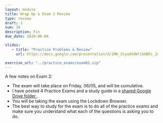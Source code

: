 ```yaml
---
layout: module
title: Wrap Up & Exam 2 Review
type: review
draft: 1
num: 16
description: Fin
due_date: 2020-06-04

slides: 
   - title: "Practice Problems & Review"
     url: https://docs.google.com/presentation/d/1MH_ItyudXdWltbHBRi_2nPhm04spHe089ir5z--3AXo/edit?usp=sharing

exercise_url: "../practice_exams/exam02.zip"
---
```


A few notes on Exam 2:
* The exam will take place on Friday, 06/05, and will be cumulative. 
* I have posted 4 Practice Exams and a study guide in a <a href="https://drive.google.com/drive/folders/1isq6SB_kPZDZjQ3sDghyIPtBGxTjt6Ac?usp=sharing" target="_blank"> shared Google Drive folder <i class="fas fa-link"></i></a>. 
* You will be taking the exam using the Lockdown Browser.
* The best way to study for the exam is to do all of the practice exams and make sure you understand what each of the questions is asking you to do.
